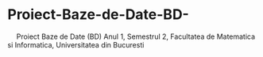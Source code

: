 # Proiect-Baze-de-Date-BD-

&emsp; Proiect Baze de Date (BD) Anul 1, Semestrul 2, Facultatea de Matematica si Informatica, Universitatea din Bucuresti <br/>


